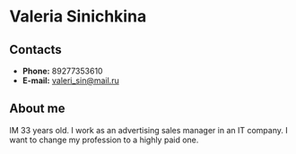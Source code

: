 # Valeria Sinichkina

## Contacts

* **Phone:** 89277353610
* **E-mail:** valeri_sin@mail.ru

## About me

IM 33 years old. I work as an advertising sales manager in an IT company. I want to change my profession to a highly paid one.



